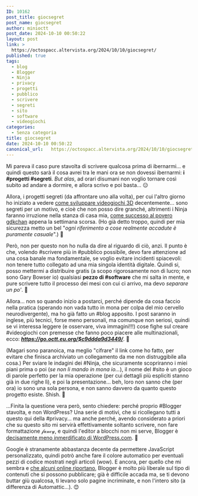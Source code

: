 ```yaml
---
ID: 10162
post_title: giocsegret
post_name: giocsegret
author: minioctt
post_date: 2024-10-10 00:50:22
layout: post
link: >
  https://octospacc.altervista.org/2024/10/10/giocsegret/
published: true
tags:
  - blog
  - Blogger
  - Ninja
  - privacy
  - progetti
  - pubblico
  - scrivere
  - segreti
  - sito
  - software
  - videogiochi
categories:
  - Senza categoria
title: giocsegret
date: 2024-10-10 00:50:22
canonical_url:   https://octospacc.altervista.org/2024/10/10/giocsegret/
---
```

<!-- wp:paragraph -->
<p>Mi pareva il caso pure stavolta di scrivere qualcosa prima di ibernarmi... e quindi questo sarà il cosa avrei tra le mani ora se non dovessi ibernarmi: <strong>i #progetti #segreti</strong>. <em>But alas</em>, ad orari disumani non voglio tornare così subito ad andare a dormire, e allora scrivo e poi basta... 😑️</p>
<!-- /wp:paragraph -->

<!-- wp:paragraph -->
<p>Allora, i progetti segreti (da affrontare uno alla volta), per cui l'altro giorno ho iniziato a vedere <a href="2024/10/07/gamfabbbricagio/">come sviluppare videogiochi 3D</a> decentemente... sono segreti per un motivo, e cioè che non posso dire granché, altrimenti i Ninja faranno irruzione nella stanza di casa mia, <a href="2024/10/02/ryujisnt/">come successo al povero gdkchan</a> appena la settimana scorsa. (Ho già detto troppo, quindi per mia sicurezza metto un bel "<em>ogni riferimento a cose realmente accadute è puramente casuale</em>".) 🤕️</p>
<!-- /wp:paragraph -->

<!-- wp:paragraph -->
<p>Però, non per questo non ho nulla da dire al riguardo di ciò, anzi. Il punto è che, volendo #scrivere più in #pubblico possibile, devo fare attenzione ad una cosa banale ma fondamentale, se voglio evitare incidenti spiacevoli: non tenere tutto collegato ad una mia singola identità digitale. Quindi si, posso mettermi a distribuire gratis (a scopo rigorosamente non di lucro; non sono Gary Bowser io) qualsiasi <strong>pezzo di #software</strong> che mi salta in mente, e pure scrivere tutto il processo dei mesi con cui ci arrivo, ma devo <em>separare un po'</em>. 🥸️</p>
<!-- /wp:paragraph -->

<!-- wp:paragraph -->
<p>Allora... non so quando inizio a postarci, perché dipende da cosa faccio nella pratica (sperando non vada tutto in mona per colpa del mio cervello neurodivergente), ma ho già fatto un #blog apposito. I post saranno in inglese, più tecnici, forse meno personali, ma comunque non seriosi, quindi se vi interessa leggere (e osservare, viva immagini!!!) cose fighe sul creare #videogiochi con premesse che fanno poco piacere alle multinazionali, ecco: <strong><em><a href="https://go.octt.eu.org/$c9ddda9d3449/">https://go.octt.eu.org/$c9ddda9d3449/</a></em></strong>. 🥰️</p>
<!-- /wp:paragraph -->

<!-- wp:paragraph -->
<p>(Magari sono paranoica, ma meglio "cifrare" il link come ho fatto, per evitare che finisca archiviato un collegamento da me non distruggibile alla cosa.) Per sviare le indagini dei #Ninja, che sicuramente scopriranno i miei piani prima o poi (<em>se non li mando in mona io...</em>), il nome del #sito è un gioco di parole perfetto per la mia operazione (per cui dettagli più espliciti stanno già in due righe lì), e poi la presentazione... beh, loro non sanno che (per ora) io sono una sola persona, e non sanno davvero da quanto questo progetto esiste. Shish. 🤫️</p>
<!-- /wp:paragraph -->

<!-- wp:paragraph -->
<p>...Finita la questione vera però, sento chiedere: perché proprio #Blogger stavolta, e non WordPress? Una serie di motivi, che si ricollegano tutti a questo qui della #privacy... ma anche perché, avendo considerato a priori che su questo sito mi servirà effettivamente soltanto scrivere, non fare formattazione 𝒻𝒶𝓃𝒸𝓎, e quindi l'editor a blocchi non mi serve, Blogger è <a href="2024/10/03/wprogne/">decisamente meno inmerdificato di WordPress.com</a>. 🙏️</p>
<!-- /wp:paragraph -->

<!-- wp:paragraph -->
<p>Google è stranamente abbastanza decente da permettere JavaScript personalizzato, quindi potrò anche fare il colore automatico per eventuali pezzi di codice mostrati negli articoli (wow). E ancora, per quello che mi sembra e <a href="https://support.google.com/webmasters/thread/38161008/why-google-blogger-allows-wiki-leaks-type-site-cafe4eck-blogspot-com-which-clearly-violate-tos?hl=en">che alcuni online riportano</a>, Blogger è molto più liberale sul tipo di contenuti che si possono pubblicare; già è difficile accada ma, se ti devono buttar giù qualcosa, ti levano solo pagine incriminate, e non l'intero sito (a differenza di Automattic...). 😊️</p>
<!-- /wp:paragraph -->